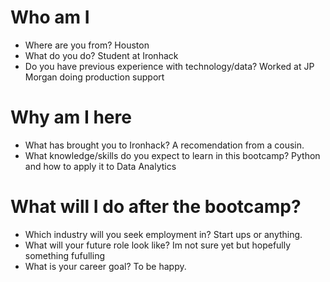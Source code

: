 # Who am I

* Where are you from?
Houston
* What do you do?
Student at Ironhack
* Do you have previous experience with technology/data?
Worked at JP Morgan doing production support

# Why am I here

* What has brought you to Ironhack?
A recomendation from a cousin. 
* What knowledge/skills do you expect to learn in this bootcamp?
Python and how to apply it to Data Analytics 

# What will I do after the bootcamp?

* Which industry will you seek employment in?
Start ups or anything.
* What will your future role look like?
Im not sure yet but hopefully something fufulling 
* What is your career goal?
To be happy. 